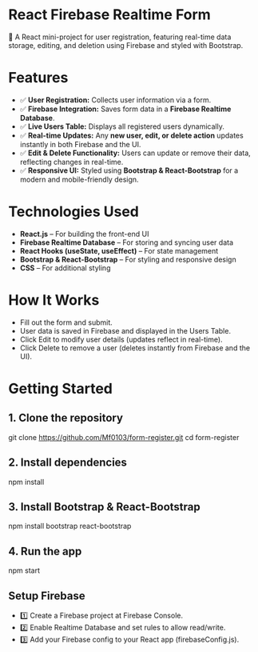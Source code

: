 # React Firebase Realtime Form
🚀 A React mini-project for user registration, featuring real-time data storage, editing, and deletion using Firebase and styled with Bootstrap.

# Features
- ✅ **User Registration:** Collects user information via a form.
- ✅ **Firebase Integration:** Saves form data in a **Firebase Realtime Database**.
- ✅ **Live Users Table:** Displays all registered users dynamically.
- ✅ **Real-time Updates:** Any **new user, edit, or delete action** updates instantly in both Firebase and the UI.
- ✅ **Edit & Delete Functionality:** Users can update or remove their data, reflecting changes in real-time.
- ✅ **Responsive UI:** Styled using **Bootstrap & React-Bootstrap** for a modern and mobile-friendly design.


# Technologies Used
-  **React.js** – For building the front-end UI
-  **Firebase Realtime Database** – For storing and syncing user data
-  **React Hooks (useState, useEffect)** – For state management
-  **Bootstrap & React-Bootstrap** – For styling and responsive design
-  **CSS** – For additional styling

# How It Works
-  Fill out the form and submit.
-  User data is saved in Firebase and displayed in the Users Table.
-  Click Edit to modify user details (updates reflect in real-time).
-  Click Delete to remove a user (deletes instantly from Firebase and the UI).


# Getting Started
## 1. Clone the repository
git clone https://github.com/Mf0103/form-register.git
cd form-register

## 2. Install dependencies
npm install

## 3. Install Bootstrap & React-Bootstrap
npm install bootstrap react-bootstrap

## 4. Run the app
npm start

## Setup Firebase
- 1️⃣ Create a Firebase project at Firebase Console.
- 2️⃣ Enable Realtime Database and set rules to allow read/write.
- 3️⃣ Add your Firebase config to your React app (firebaseConfig.js).

